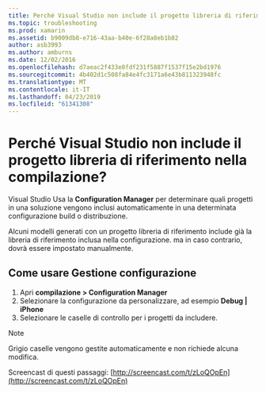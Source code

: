 ```yaml
---
title: Perché Visual Studio non include il progetto libreria di riferimento nella compilazione?
ms.topic: troubleshooting
ms.prod: xamarin
ms.assetid: b9009db8-e716-43aa-b40e-6f28a8eb1b82
author: asb3993
ms.author: amburns
ms.date: 12/02/2016
ms.openlocfilehash: d7aeac2f433e8fdf231f5887f1537f15e2bd1976
ms.sourcegitcommit: 4b402d1c508fa84e4fc3171a6e43b811323948fc
ms.translationtype: MT
ms.contentlocale: it-IT
ms.lasthandoff: 04/23/2019
ms.locfileid: "61341308"
---
```

# <a name="why-doesnt-visual-studio-include-my-referenced-library-project-in-my-build"></a>Perché Visual Studio non include il progetto libreria di riferimento nella compilazione?

Visual Studio Usa la **Configuration Manager** per determinare quali progetti in una soluzione vengono inclusi automaticamente in una determinata configurazione build o distribuzione.

Alcuni modelli generati con un progetto libreria di riferimento include già la libreria di riferimento inclusa nella configurazione. ma in caso contrario, dovrà essere impostato manualmente.

## <a name="how-to-use-the-configuration-manager"></a>Come usare Gestione configurazione

1. Apri **compilazione > Configuration Manager**
2. Selezionare la configurazione da personalizzare, ad esempio **Debug | iPhone**
3. Selezionare le caselle di controllo per i progetti da includere.

> [!NOTE]
> Grigio caselle vengono gestite automaticamente e non richiede alcuna modifica.

Screencast di questi passaggi: [http://screencast.com/t/zLoQOpEn](http://screencast.com/t/zLoQOpEn)
